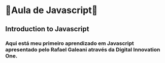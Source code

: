# :rocket:Aula de Javascript:rocket:

## Introduction to Javascript

### Aqui está meu primeiro aprendizado em Javascript apresentado pelo Rafael Galeani através da Digital Innovation One.





